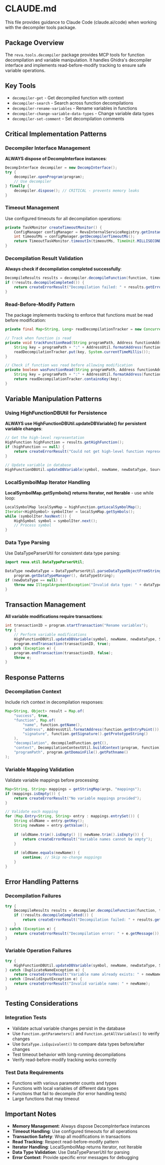 # CLAUDE.md

This file provides guidance to Claude Code (claude.ai/code) when working with the decompiler tools package.

## Package Overview

The `reva.tools.decompiler` package provides MCP tools for function decompilation and variable manipulation. It handles Ghidra's decompiler interface and implements read-before-modify tracking to ensure safe variable operations.

## Key Tools

- `decompiler-get` - Get decompiled function with context
- `decompiler-search` - Search across function decompilations  
- `decompiler-rename-variables` - Rename variables in functions
- `decompiler-change-variable-data-types` - Change variable data types
- `decompiler-set-comment` - Set decompilation comments

## Critical Implementation Patterns

### Decompiler Interface Management

**ALWAYS dispose of DecompInterface instances**:
```java
DecompInterface decompiler = new DecompInterface();
try {
    decompiler.openProgram(program);
    // Use decompiler
} finally {
    decompiler.dispose(); // CRITICAL - prevents memory leaks
}
```

### Timeout Management
Use configured timeouts for all decompilation operations:
```java
private TaskMonitor createTimeoutMonitor() {
    ConfigManager configManager = RevaInternalServiceRegistry.getInstance(ConfigManager.class);
    int timeoutMs = configManager.getDecompilerTimeoutMs();
    return TimeoutTaskMonitor.timeoutIn(timeoutMs, TimeUnit.MILLISECONDS);
}
```

### Decompilation Result Validation
**Always check if decompilation completed successfully**:
```java
DecompileResults results = decompiler.decompileFunction(function, timeout, monitor);
if (!results.decompileCompleted()) {
    return createErrorResult("Decompilation failed: " + results.getErrorMessage());
}
```

### Read-Before-Modify Pattern
The package implements tracking to enforce that functions must be read before modification:
```java
private final Map<String, Long> readDecompilationTracker = new ConcurrentHashMap<>();

// Track when function is read
private void trackFunctionRead(String programPath, Address functionAddress) {
    String key = programPath + ":" + AddressUtil.formatAddress(functionAddress);
    readDecompilationTracker.put(key, System.currentTimeMillis());
}

// Check if function was read before allowing modification
private boolean wasFunctionRead(String programPath, Address functionAddress) {
    String key = programPath + ":" + AddressUtil.formatAddress(functionAddress);
    return readDecompilationTracker.containsKey(key);
}
```

## Variable Manipulation Patterns

### Using HighFunctionDBUtil for Persistence
**ALWAYS use HighFunctionDBUtil.updateDBVariable() for persistent variable changes**:
```java
// Get the high-level representation
HighFunction highFunction = results.getHighFunction();
if (highFunction == null) {
    return createErrorResult("Could not get high-level function representation");
}

// Update variable in database
HighFunctionDBUtil.updateDBVariable(symbol, newName, newDataType, SourceType.USER_DEFINED);
```

### LocalSymbolMap Iterator Handling
**LocalSymbolMap.getSymbols() returns Iterator, not Iterable** - use while loop:
```java
LocalSymbolMap localSymMap = highFunction.getLocalSymbolMap();
Iterator<HighSymbol> symbolIter = localSymMap.getSymbols();
while (symbolIter.hasNext()) {
    HighSymbol symbol = symbolIter.next();
    // Process symbol
}
```

### Data Type Parsing
Use DataTypeParserUtil for consistent data type parsing:
```java
import reva.util.DataTypeParserUtil;

DataType newDataType = DataTypeParserUtil.parseDataTypeObjectFromString(
    program.getDataTypeManager(), dataTypeString);
if (newDataType == null) {
    throw new IllegalArgumentException("Invalid data type: " + dataTypeString);
}
```

## Transaction Management

**All variable modifications require transactions**:
```java
int transactionID = program.startTransaction("Rename variables");
try {
    // Perform variable modifications
    HighFunctionDBUtil.updateDBVariable(symbol, newName, newDataType, SourceType.USER_DEFINED);
    program.endTransaction(transactionID, true);
} catch (Exception e) {
    program.endTransaction(transactionID, false);
    throw e;
}
```

## Response Patterns

### Decompilation Context
Include rich context in decompilation responses:
```java
Map<String, Object> result = Map.of(
    "success", true,
    "function", Map.of(
        "name", function.getName(),
        "address", AddressUtil.formatAddress(function.getEntryPoint()),
        "signature", function.getSignature().getPrototypeString()
    ),
    "decompilation", decompiledFunction.getC(),
    "context", DecompilationContextUtil.buildContext(program, function),
    "programPath", program.getDomainFile().getPathname()
);
```

### Variable Mapping Validation
Validate variable mappings before processing:
```java
Map<String, String> mappings = getStringMap(args, "mappings");
if (mappings.isEmpty()) {
    return createErrorResult("No variable mappings provided");
}

// Validate each mapping
for (Map.Entry<String, String> entry : mappings.entrySet()) {
    String oldName = entry.getKey();
    String newName = entry.getValue();
    
    if (oldName.trim().isEmpty() || newName.trim().isEmpty()) {
        return createErrorResult("Variable names cannot be empty");
    }
    
    if (oldName.equals(newName)) {
        continue; // Skip no-change mappings
    }
}
```

## Error Handling Patterns

### Decompilation Failures
```java
try {
    DecompileResults results = decompiler.decompileFunction(function, timeout, monitor);
    if (!results.decompileCompleted()) {
        return createErrorResult("Decompilation failed: " + results.getErrorMessage());
    }
} catch (Exception e) {
    return createErrorResult("Decompilation error: " + e.getMessage());
}
```

### Variable Operation Failures
```java
try {
    HighFunctionDBUtil.updateDBVariable(symbol, newName, newDataType, SourceType.USER_DEFINED);
} catch (DuplicateNameException e) {
    return createErrorResult("Variable name already exists: " + newName);
} catch (InvalidInputException e) {
    return createErrorResult("Invalid variable name: " + newName);
}
```

## Testing Considerations

### Integration Tests
- Validate actual variable changes persist in the database
- Use `Function.getParameters()` and `Function.getAllVariables()` to verify changes
- Use `DataType.isEquivalent()` to compare data types before/after changes
- Test timeout behavior with long-running decompilations
- Verify read-before-modify tracking works correctly

### Test Data Requirements
- Functions with various parameter counts and types
- Functions with local variables of different data types
- Functions that fail to decompile (for error handling tests)
- Large functions that may timeout

## Important Notes

- **Memory Management**: Always dispose DecompInterface instances
- **Timeout Handling**: Use configured timeouts for all operations
- **Transaction Safety**: Wrap all modifications in transactions
- **Read Tracking**: Respect read-before-modify pattern
- **Iterator Handling**: LocalSymbolMap returns Iterator, not Iterable
- **Data Type Validation**: Use DataTypeParserUtil for parsing
- **Error Context**: Provide specific error messages for debugging